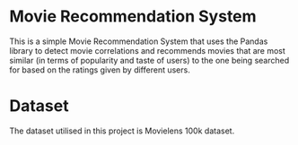 # Movie Recommendation System
This is a simple Movie Recommendation System that uses the Pandas library to detect movie correlations and recommends movies that are most similar (in terms of popularity and taste of users) to the one being searched for based on the ratings given by different users.

# Dataset
The dataset utilised in this project is Movielens 100k dataset.

